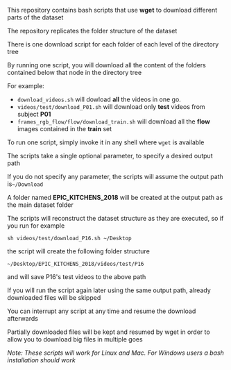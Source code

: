 This repository contains bash scripts that use __wget__ to download different parts of the dataset

The repository replicates the folder structure of the dataset

There is one download script for each folder of each level of the directory tree

By running one script, you will download all the content of the folders contained below that node in the directory tree

For example:

- ```download_videos.sh``` will dowload __all__ the videos in one go.
- ```videos/test/download_P01.sh``` will download only __test__ videos from subject __P01__
- ```frames_rgb_flow/flow/download_train.sh``` will download all the __flow__ images contained in the __train__ set

To run one script, simply invoke it in any shell where ```wget``` is available

The scripts take a single optional parameter, to specify a desired output path

If you do not specify any parameter, the scripts will assume the output path is```~/Download```

A folder named __EPIC_KITCHENS_2018__ will be created at the output path as the main dataset folder

The scripts will reconstruct the dataset structure as they are executed, so if you run for example

```sh videos/test/download_P16.sh ~/Desktop```

the script will create the following folder structure

```~/Desktop/EPIC_KITCHENS_2018/videos/test/P16```

and will save P16's test videos to the above path

If you will run the script again later using the same output path, already downloaded files will be skipped

You can interrupt any script at any time and resume the download afterwards

Partially downloaded files will be kept and resumed by wget in order to allow you to download big files in multiple goes

_Note: These scripts will work for Linux and Mac. For Windows users a bash installation should work_
